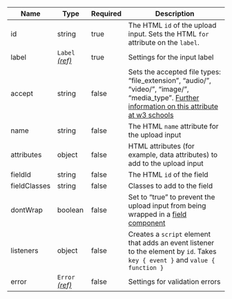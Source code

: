 | Name         | Type                                 | Required | Description                                                                                                                                                                                            |
| ------------ | ------------------------------------ | -------- | ------------------------------------------------------------------------------------------------------------------------------------------------------------------------------------------------------ |
| id           | string                               | true     | The HTML `id` of the upload input. Sets the HTML `for` attribute on the `label`.                                                                                                                       |
| label        | `Label` [_(ref)_](/components/label) | true     | Settings for the input label                                                                                                                                                                           |
| accept       | string                               | false    | Sets the accepted file types: “file_extension”, “audio/”, “video/”, “image/”, “media_type”. [Further information on this attribute at w3 schools](https://www.w3schools.com/tags/att_input_accept.asp) |
| name         | string                               | false    | The HTML `name` attribute for the upload input                                                                                                                                                         |
| attributes   | object                               | false    | HTML attributes (for example, data attributes) to add to the upload input                                                                                                                              |
| fieldId      | string                               | false    | The HTML `id` of the field                                                                                                                                                                             |
| fieldClasses | string                               | false    | Classes to add to the field                                                                                                                                                                            |
| dontWrap     | boolean                              | false    | Set to “true” to prevent the upload input from being wrapped in a [field component](/components/field)                                                                                                 |
| listeners    | object                               | false    | Creates a `script` element that adds an event listener to the element by `id`. Takes `key { event }` and `value { function }`                                                                          |
| error        | `Error` [_(ref)_](/components/error) | false    | Settings for validation errors                                                                                                                                                                         |
